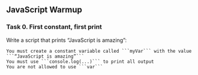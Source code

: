 ## JavaScript Warmup

### Task 0. First constant, first print
Write a script that prints “JavaScript is amazing”:
```
You must create a constant variable called ```myVar``` with the value ```“JavaScript is amazing”```
You must use ```console.log(...)``` to print all output
You are not allowed to use ```var```
```
